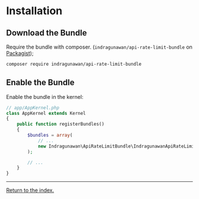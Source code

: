 Installation
============

Download the Bundle
-------------------

Require the bundle with composer. (`indragunawan/api-rate-limit-bundle` on [Packagist](https://packagist.org/packages/indragunawan/api-rate-limit-bundle));
```bash
composer require indragunawan/api-rate-limit-bundle
```

Enable the Bundle
-----------------

Enable the bundle in the kernel:
```php
// app/AppKernel.php
class AppKernel extends Kernel
{
    public function registerBundles()
    {
        $bundles = array(
            // ...
            new Indragunawan\ApiRateLimitBundle\IndragunawanApiRateLimitBundle(),
        );

        // ...
    }
}
```

---

[Return to the index.](../../README.md)
